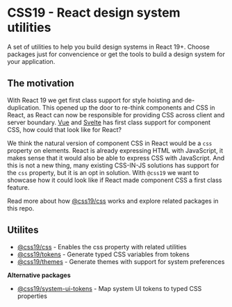 # CSS19 - React design system utilities

A set of utilities to help you build design systems in React 19+. Choose packages just for convencience or get the tools to build a design system for your application.

## The motivation

With React 19 we get first class support for style hoisting and de-duplication.
This opened up the door to re-think components and CSS in React, as React can now be responsible for providing CSS across client and server boundary. [Vue](https://vuejs.org/) and [Svelte](https://svelte.dev/) has first class support for component CSS, how could that look like for React?

We think the natural version of component CSS in React would be a `css` property on elements. React is already expressing HTML with JavaScript, it makes sense that it would also be able to express CSS with JavaScript. And this is not a new thing, many existing CSS-IN-JS solutions has support for the `css` property, but it is an opt in solution. With `@css19` we want to showcase how it could look like if React made component CSS a first class feature.

Read more about how [@css19/css]('./css/README.md) works and explore related packages in this repo.

## Utilites

- [@css19/css](./css) - Enables the css property with related utilities
- [@css19/tokens]('./tokens') - Generate typed CSS variables from tokens
- [@css19/themes]('./themes') - Generate themes with support for system preferences

**Alternative packages**

- [@css19/system-ui-tokens]('./system-ui-tokens') - Map system UI tokens to typed CSS properties
